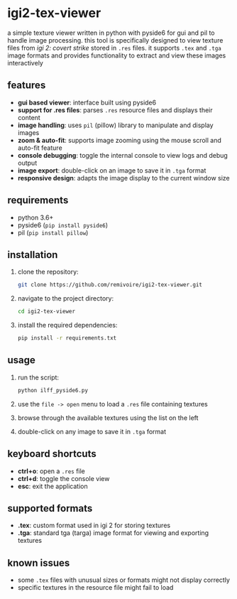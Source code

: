 # igi2-tex-viewer

a simple texture viewer written in python with pyside6 for gui and pil to handle image processing. this tool is specifically designed to view texture files from *igi 2: covert strike* stored in `.res` files. it supports `.tex` and `.tga` image formats and provides functionality to extract and view these images interactively

## features

- **gui based viewer**: interface built using pyside6
- **support for .res files**: parses `.res` resource files and displays their content
- **image handling**: uses `pil` (pillow) library to manipulate and display images
- **zoom & auto-fit**: supports image zooming using the mouse scroll and auto-fit feature
- **console debugging**: toggle the internal console to view logs and debug output
- **image export**: double-click on an image to save it in `.tga` format
- **responsive design**: adapts the image display to the current window size

## requirements

- python 3.6+
- pyside6 (`pip install pyside6`)
- pil (`pip install pillow`)

## installation

1. clone the repository:

    ```bash
    git clone https://github.com/remivoire/igi2-tex-viewer.git
    ```

2. navigate to the project directory:

    ```bash
    cd igi2-tex-viewer
    ```

3. install the required dependencies:

    ```bash
    pip install -r requirements.txt
    ```

## usage

1. run the script:

    ```bash
    python ilff_pyside6.py
    ```

2. use the `file -> open` menu to load a `.res` file containing textures

3. browse through the available textures using the list on the left

4. double-click on any image to save it in `.tga` format

## keyboard shortcuts

- **ctrl+o**: open a `.res` file
- **ctrl+d**: toggle the console view
- **esc**: exit the application

## supported formats

- **.tex**: custom format used in igi 2 for storing textures
- **.tga**: standard tga (targa) image format for viewing and exporting textures

## known issues

- some `.tex` files with unusual sizes or formats might not display correctly
- specific textures in the resource file might fail to load

